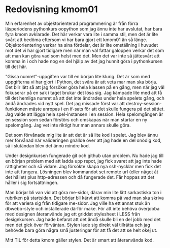 ---
---
Redovisning kmom01
=========================
Min erfarenhet av objektorienterad programmering är från förra läsperiodens pythonkurs oopython som jag ännu inte har avslutat, har bara fyra kmom avklarade. Det här verkar vara lite i samma stil, men det är lite svårt att bedöma eftersom vi har bara gjort ett kmom01 än så länge. Objektorientering verkar ha sina fördelar, det är lite omställning i huvudet mot det vi har gjort tidigare men när man väl fattar galoppen verkar det som att man kan göra vad som helst med det. Men det var inte så jättesvårt att komma in i och hade nog en del hjälp av det jag hunnit göra i pythonkursen till det här.

"Gissa numret"-uppgiften var till en början lite klurig. Det är som med uppgifterna vi har gjort i Python, det svåra är att veta mar man ska börja. Det blir lätt så att jag försöker göra hela klassen på en gång, men när jag väl fokuserar på en sak i taget brukar det lösa sig. Jag kämpade lite med att få till det hemliga numret så att det inte ändrades under hela spelets gång, och ändå ändrades vid nytt spel. Det jag missade först var att destroy-session-funktionen måste anropas i en if-sats för att det skulle fungera på det sättet. Jag valde att lägga hela spel-instansen i en session. Hela spelomgången är en session som sedan förstörs och omskapas när man startar en ny spelomgång. Jag vet inte riktigt hur man annars skulle göra.

Det som förvånade mig lite är att det är så lite kod i spelet. Jag blev ännu mer förvånad när valideringen gnällde över att jag hade en del onödig kod, så i slutändan blev det ännu mindre kod.

Under designkursen fungerade git och github utan problem. Nu hade jag till en början problem med att ladda upp repot, jag fick svaret att jag inte hade rättigheter och så vidare. Jag försökte skapa nya ssh-nycklar men fick det inte att fungera. Lösningen blev kommandot set remote url (eller något åt det hållet) plus http-adressen och då fungerade det. Får hoppas att det håller i sig fortsättningen.

Man börjar bli van vid att göra me-sidor, därav min lite lätt sarkastiska ton i rubriken på startsidan. Det börjar bli kärvt att komma på vad man ska skriva för att variera sig från tidigare me-sidor. Jag ville ha ett annat stuk än dbwebb-style och installerade därför make. För att inte behöva överjobba med designen återanvände jag ett griddat stylesheet i LESS från designkursen. Jag hade befarat att det ändå skulle bli en del jobb med det men det gick över förväntan. Stylen lade sig direkt väl tillrätta och jag behövde bara göra några små justeringar för att få det att se helt okej ut.

Mitt TIL för detta kmom gäller stylen. Det är smart att återanvända kod.

